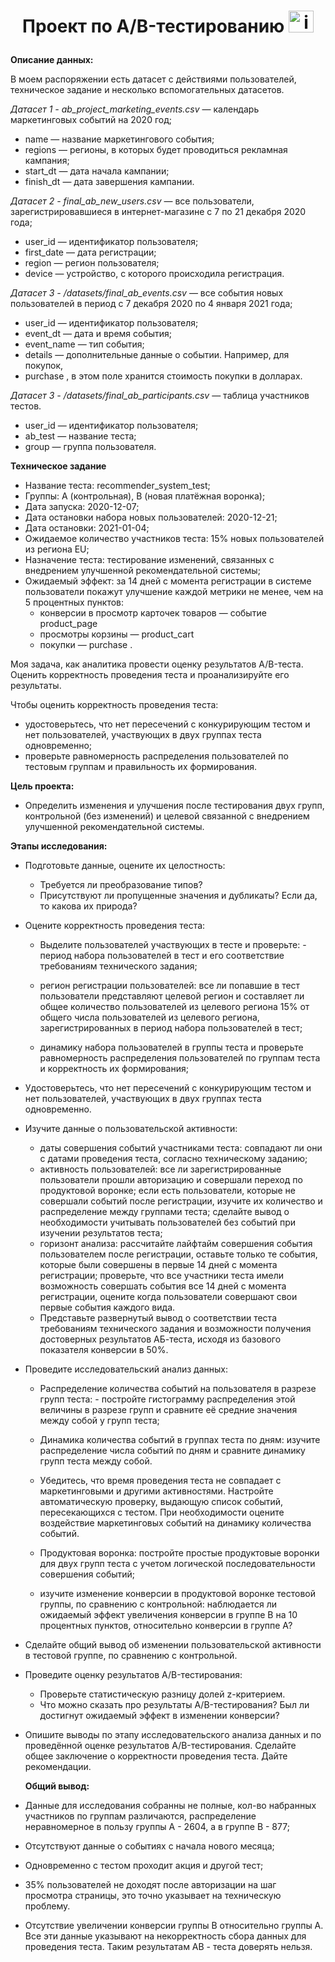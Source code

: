 # <p style="text-align: center;">Проект по А/B-тестированию <img src="https://img.icons8.com/ios/50/test--v1.png" alt="image" width="40" height="35"></p>

**Описание данных:**

В моем распоряжении есть датасет с действиями пользователей, техническое задание и несколько
вспомогательных датасетов.

*Датасет 1 - ab_project_marketing_events.csv* — календарь маркетинговых событий на 2020 год;
- name — название маркетингового события;
- regions — регионы, в которых будет проводиться рекламная кампания;
- start_dt — дата начала кампании;
- finish_dt — дата завершения кампании.

*Датасет 2 - final_ab_new_users.csv* — все пользователи, зарегистрировавшиеся в интернет-магазине с 7 по 21 декабря 2020 года;
- user_id — идентификатор пользователя;
- first_date — дата регистрации;
- region — регион пользователя;
- device — устройство, с которого происходила регистрация.

*Датасет 3 - /datasets/final_ab_events.csv* — все события новых пользователей в период с 7 декабря 2020 по 4 января 2021 года;
- user_id — идентификатор пользователя;
- event_dt — дата и время события;
- event_name — тип события;
- details — дополнительные данные о событии. Например, для покупок,
- purchase , в этом поле хранится стоимость покупки в долларах.

*Датасет 3 - /datasets/final_ab_participants.csv* — таблица участников тестов.
- user_id — идентификатор пользователя;
- ab_test — название теста;
- group — группа пользователя.

**Техническое задание**
- Название теста: recommender_system_test;
- Группы: А (контрольная), B (новая платёжная воронка);
- Дата запуска: 2020-12-07;
- Дата остановки набора новых пользователей: 2020-12-21;
- Дата остановки: 2021-01-04;
- Ожидаемое количество участников теста: 15% новых пользователей из региона EU;
- Назначение теста: тестирование изменений, связанных с внедрением улучшенной рекомендательной системы;
- Ожидаемый эффект: за 14 дней с момента регистрации в системе пользователи покажут улучшение каждой метрики не менее, чем на 5 процентных пунктов:
     - конверсии в просмотр карточек товаров — событие product_page
     - просмотры корзины — product_cart
     - покупки — purchase .

Моя задача, как аналитика провести оценку результатов A/B-теста. Оценить корректность проведения теста и проанализируйте его результаты.

Чтобы оценить корректность проведения теста:
- удостоверьтесь, что нет пересечений с конкурирующим тестом и нет пользователей, участвующих в двух группах теста одновременно;
- проверьте равномерность распределения пользователей по тестовым группам и правильность их формирования.

**Цель проекта:**
- Определить изменения и улучшения после тестирования двух групп, контрольной (без изменений) и целевой связанной с внедрением улучшенной рекомендательной системы.


**Этапы исследования:**
- Подготовьте данные, оцените их целостность:
    - Требуется ли преобразование типов?
    - Присутствуют ли пропущенные значения и дубликаты? Если да, то какова их природа?
- Оцените корректность проведения теста:
    - Выделите пользователей участвующих в тесте и проверьте:
          - период набора пользователей в тест и его соответствие требованиям технического задания;
    - регион регистрации пользователей: все ли попавшие в тест пользователи представляют целевой регион и составляет ли общее количество пользователей из целевого региона 15% от общего числа пользователей из целевого региона, зарегистрированных в период набора пользователей в тест;

    - динамику набора пользователей в группы теста и проверьте равномерность распределения пользователей по группам теста и корректность их формирования;
- Удостоверьтесь, что нет пересечений с конкурирующим тестом и нет пользователей, участвующих в двух группах теста одновременно.
- Изучите данные о пользовательской активности: 
    - даты совершения событий участниками теста: совпадают ли они с датами проведения теста, согласно техническому заданию;
    - активность пользователей: все ли зарегистрированные пользователи прошли авторизацию и совершали переход по продуктовой воронке; если есть пользователи, которые не совершали событий после регистрации, изучите их количество и распределение между группами теста; сделайте вывод о необходимости учитывать пользователей без событий при изучении результатов теста;
    - горизонт анализа: рассчитайте лайфтайм совершения события пользователем после регистрации, оставьте только те события, которые были совершены в первые 14 дней с момента регистрации; проверьте, что все участники теста имели возможность совершать события все 14 дней с момента регистрации, оцените когда пользователи совершают свои первые события каждого вида.
    - Представьте развернутый вывод о соответствии теста требованиям технического задания и возможности получения достоверных результатов АБ-теста, исходя из базового показателя конверсии в 50%.
- Проведите исследовательский анализ данных:
    - Распределение количества событий на пользователя в разрезе групп теста: 
          - постройте гистограмму распределения этой величины в разрезе групп и сравните её средние значения между собой у групп теста;
     - Динамика количества событий в группах теста по дням: изучите распределение числа событий по дням и сравните динамику групп теста между собой.

     - Убедитесь, что время проведения теста не совпадает с маркетинговыми и другими активностями. Настройте автоматическую проверку, выдающую список событий, пересекающихся с тестом. При необходимости оцените воздействие маркетинговых событий на динамику количества событий.
     - Продуктовая воронка: постройте простые продуктовые воронки для двух групп теста с учетом логической последовательности совершения событий; 
     - изучите изменение конверсии в продуктовой воронке тестовой группы, по сравнению с контрольной: наблюдается ли ожидаемый эффект увеличения конверсии в группе В на 10 процентных пунктов, относительно конверсии в группе А?
- Сделайте общий вывод об изменении пользовательской активности в тестовой группе, по сравнению с контрольной.
- Проведите оценку результатов A/B-тестирования:
     - Проверьте статистическую разницу долей z-критерием.
     - Что можно сказать про результаты A/B-тестирования? Был ли достигнут ожидаемый эффект в изменении конверсии?
- Опишите выводы по этапу исследовательского анализа данных и по проведённой оценке результатов A/B-тестирования. Сделайте общее заключение о корректности проведения теста. Дайте рекомендации.

  **Общий вывод:**
- Данные для исследования собранны не полные, кол-во набранных участников по группам различаются, распределение неравномерное в пользу группы А - 2604, а в группе В - 877;
- Отсутствуют данные о событиях с начала нового месяца;
- Одновременно с тестом проходит акция и другой тест;
- 35% пользователей не доходят после авторизации на шаг просмотра страницы, это точно указывает на техническую проблему.
- Отсутствие увеличении конверсии группы B относительно группы A.
Все эти данные указывают на некорректность cбора данных для проведения теста. Таким результатам АВ - теста доверять нельзя.

